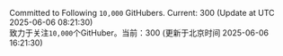 Committed to Following `10,000` GitHubers. Current: <!-- FOLLOWING_COUNT -->300<!-- FOLLOWING_COUNT --> (Update at UTC <!-- LAST_UPDATED -->2025-06-06 08:21:30<!-- LAST_UPDATED -->)<br>
致力于关注`10,000`个GitHuber。当前：<!-- FOLLOWING_COUNT -->300<!-- FOLLOWING_COUNT --> (更新于北京时间 <!-- LAST_UPDATED_CST -->2025-06-06 16:21:30<!-- LAST_UPDATED_CST -->)
